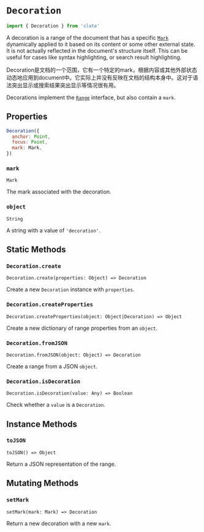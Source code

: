 # `Decoration`

```js
import { Decoration } from 'slate'
```

A decoration is a range of the document that has a specific [`Mark`](./mark.md) dynamically applied to it based on its content or some other external state. It is not actually reflected in the document's structure itself. This can be useful for cases like syntax highlighting, or search result highlighting.

Decoration是文档的一个范围，它有一个特定的mark，根据内容或其他外部状态动态地应用到document中。它实际上并没有反映在文档的结构本身中。这对于语法突出显示或搜索结果突出显示等情况很有用。

Decorations implement the [`Range`](./range.md) interface, but also contain a `mark`.

## Properties

```js
Decoration({
  anchor: Point,
  focus: Point,
  mark: Mark,
})
```

### `mark`

`Mark`

The mark associated with the decoration.



### `object`

`String`

A string with a value of `'decoration'`.



## Static Methods

### `Decoration.create`

`Decoration.create(properties: Object) => Decoration`

Create a new `Decoration` instance with `properties`.



### `Decoration.createProperties`

`Decoration.createProperties(object: Object|Decoration) => Object`

Create a new dictionary of range properties from an `object`.



### `Decoration.fromJSON`

`Decoration.fromJSON(object: Object) => Decoration`

Create a range from a JSON `object`.



### `Decoration.isDecoration`

`Decoration.isDecoration(value: Any) => Boolean`

Check whether a `value` is a `Decoration`.



## Instance Methods

### `toJSON`

`toJSON() => Object`

Return a JSON representation of the range.

## Mutating Methods

### `setMark`

`setMark(mark: Mark) => Decoration`

Return a new decoration with a new `mark`.
